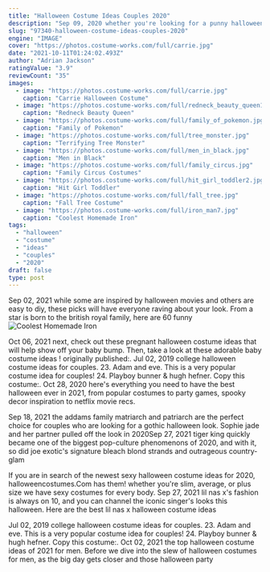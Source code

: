 ```yaml
---
title: "Halloween Costume Ideas Couples 2020"
description: "Sep 09, 2020 whether you're looking for a punny halloween costume sure to make everyone at the party laugh, prefer going glam as a famous couple, or dressing up with your best friend, we've got some"
slug: "97340-halloween-costume-ideas-couples-2020"
engine: "IMAGE"
cover: "https://photos.costume-works.com/full/carrie.jpg"
date: "2021-10-11T01:24:02.493Z"
author: "Adrian Jackson"
ratingValue: "3.9"
reviewCount: "35"
images:
  - image: "https://photos.costume-works.com/full/carrie.jpg"
    caption: "Carrie Halloween Costume"
  - image: "https://photos.costume-works.com/full/redneck_beauty_queen1.jpg"
    caption: "Redneck Beauty Queen"
  - image: "https://photos.costume-works.com/full/family_of_pokemon.jpg"
    caption: "Family of Pokemon"
  - image: "https://photos.costume-works.com/full/tree_monster.jpg"
    caption: "Terrifying Tree Monster"
  - image: "https://photos.costume-works.com/full/men_in_black.jpg"
    caption: "Men in Black"
  - image: "https://photos.costume-works.com/full/family_circus.jpg"
    caption: "Family Circus Costumes"
  - image: "https://photos.costume-works.com/full/hit_girl_toddler2.jpg"
    caption: "Hit Girl Toddler"
  - image: "https://photos.costume-works.com/full/fall_tree.jpg"
    caption: "Fall Tree Costume"
  - image: "https://photos.costume-works.com/full/iron_man7.jpg"
    caption: "Coolest Homemade Iron"
tags:
  - "halloween"
  - "costume"
  - "ideas"
  - "couples"
  - "2020"
draft: false
type: post
---
```


Sep 02, 2021 while some are inspired by halloween movies and others are easy to diy, these picks will have everyone raving about your look. From a star is born to the british royal family, here are 60 funny
![Coolest Homemade Iron](https://photos.costume-works.com/full/iron_man7.jpg "Coolest Homemade Iron")

Oct 06, 2021 next, check out these pregnant halloween costume ideas that will help show off your baby bump. Then, take a look at these adorable baby costume ideas ! originally published:. Jul 02, 2019 college halloween costume ideas for couples. 23. Adam and eve. This is a very popular costume idea for couples! 24. Playboy bunner &amp; hugh hefner. Copy this costume:. Oct 28, 2020 here&#39;s everything you need to have the best halloween ever in 2021, from popular costumes to party games, spooky decor inspiration to netflix movie recs.
<!--inArticleAds-->

<!--galleryOne-->

Sep 18, 2021 the addams family matriarch and patriarch are the perfect choice for couples who are looking for a gothic halloween look. Sophie jade and her partner pulled off the look in 2020Sep 27, 2021 tiger king quickly became one of the biggest pop-culture phenomenons of 2020, and with it, so did joe exotic's signature bleach blond strands and outrageous country-glam
<!--inArticleAds-->

<!--galleryTwo-->

If you are in search of the newest sexy halloween costume ideas for 2020, halloweencostumes.Com has them! whether you're slim, average, or plus size we have sexy costumes for every body. Sep 27, 2021 lil nas x's fashion is always on 10, and you can channel the iconic singer's looks this halloween. Here are the best lil nas x halloween costume ideas
<!--galleryThree-->

Jul 02, 2019 college halloween costume ideas for couples. 23. Adam and eve. This is a very popular costume idea for couples! 24. Playboy bunner & hugh hefner. Copy this costume:. Oct 02, 2021 the top halloween costume ideas of 2021 for men. Before we dive into the slew of halloween costumes for men, as the big day gets closer and those halloween party